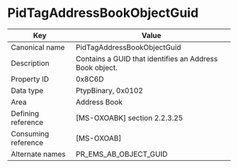 # PidTagAddressBookObjectGuid

| Key | Value |
|---|---|
| Canonical name | PidTagAddressBookObjectGuid |
| Description | Contains a GUID that identifies an Address Book object. |
| Property ID | 0x8C6D |
| Data type | PtypBinary, 0x0102 |
| Area | Address Book |
| Defining reference | [MS-OXOABK] section 2.2.3.25 |
| Consuming reference | [MS-OXOAB] |
| Alternate names | PR_EMS_AB_OBJECT_GUID |
